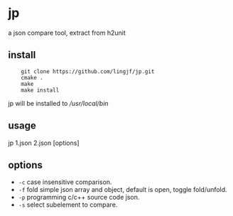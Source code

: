 # jp
a json compare tool, extract from h2unit

## install

```Shell
    git clone https://github.com/lingjf/jp.git
    cmake .
    make
    make install
```

jp will be installed to */usr/local/bin*

## usage

jp 1.json 2.json [options]

## options

* `-c` case insensitive comparison.
* `-f` fold simple json array and object, default is open, toggle fold/unfold.
* `-p` programming c/c++ source code json.
* `-s` select subelement to compare.
